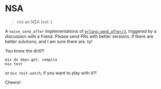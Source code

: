 # NSA

> not an NSA tool :)

A `naive_send_after` implementations of [`erlang:send_after/3`](http://erlang.org/doc/man/erlang.html#send_after-3), triggered by a discussion with a friend. Please send PRs with better versions, if there are better solutions, and I am sure there are. ty!

You know the drill?!

    mix do deps.get, compile
    mix test

or `mix test.watch`, if you want to play with it?!

Cheers!